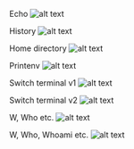 Echo
![alt text](https://github.com/boikoserhii/DevOps_online_Lviv_2020Q3Q4/blob/master/m5/task5.1/5_1_echo.PNG)

History
![alt text](https://github.com/boikoserhii/DevOps_online_Lviv_2020Q3Q4/blob/master/m5/task5.1/5_1_history_5.PNG)

Home directory
![alt text](https://github.com/boikoserhii/DevOps_online_Lviv_2020Q3Q4/blob/master/m5/task5.1/5_1_home_directory.PNG)

Printenv
![alt text](https://github.com/boikoserhii/DevOps_online_Lviv_2020Q3Q4/blob/master/m5/task5.1/5_1_printenv.PNG)

Switch terminal v1
![alt text](https://github.com/boikoserhii/DevOps_online_Lviv_2020Q3Q4/blob/master/m5/task5.1/5_1_sw_term1.PNG)

Switch terminal v2
![alt text](https://github.com/boikoserhii/DevOps_online_Lviv_2020Q3Q4/blob/master/m5/task5.1/5_1_sw_term2.PNG)

W, Who etc.
![alt text](https://github.com/boikoserhii/DevOps_online_Lviv_2020Q3Q4/blob/master/m5/task5.1/5_1_w_who_close_2nd_virtual_terminal.PNG)

W, Who, Whoami etc.
![alt text](https://github.com/boikoserhii/DevOps_online_Lviv_2020Q3Q4/blob/master/m5/task5.1/5_1_w_who_close_2nd_virtual_terminal_whoami_id.PNG)

